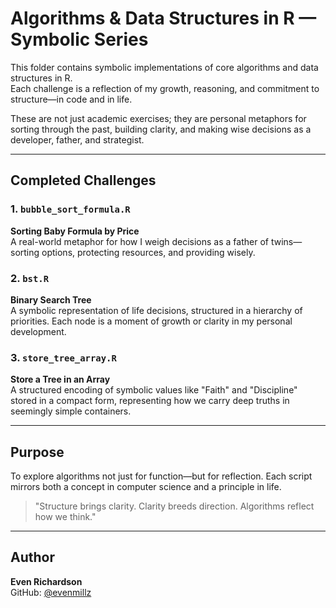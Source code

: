 # Algorithms & Data Structures in R — Symbolic Series

This folder contains symbolic implementations of core algorithms and data structures in R.  
Each challenge is a reflection of my growth, reasoning, and commitment to structure—in code and in life.

These are not just academic exercises; they are personal metaphors for sorting through the past, building clarity, and making wise decisions as a developer, father, and strategist.

---

## Completed Challenges

### 1. `bubble_sort_formula.R`
**Sorting Baby Formula by Price**  
A real-world metaphor for how I weigh decisions as a father of twins—sorting options, protecting resources, and providing wisely.

### 2. `bst.R`
**Binary Search Tree**  
A symbolic representation of life decisions, structured in a hierarchy of priorities. Each node is a moment of growth or clarity in my personal development.

### 3. `store_tree_array.R`
**Store a Tree in an Array**  
A structured encoding of symbolic values like "Faith" and "Discipline" stored in a compact form, representing how we carry deep truths in seemingly simple containers.

---

## Purpose

To explore algorithms not just for function—but for reflection. Each script mirrors both a concept in computer science and a principle in life.

> "Structure brings clarity. Clarity breeds direction. Algorithms reflect how we think."

---

## Author

**Even Richardson**  
GitHub: [@evenmillz](https://github.com/evenmillz)
